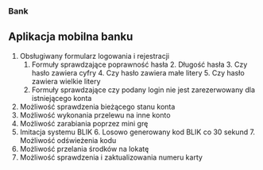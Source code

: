 ### Bank

## Aplikacja mobilna banku

1. Obsługiwany formularz logowania i rejestracji
   1. Formuły sprawdzające poprawność hasła
      2. Długość hasła
      3. Czy hasło zawiera cyfry
      4. Czy hasło zawiera małe litery
      5. Czy hasło zawiera wielkie litery
   3. Formuły sprawdzające czy podany login nie jest zarezerwowany dla istniejącego konta
2. Możliwość sprawdzenia bieżącego stanu konta
3. Możliwość wykonania przelewu na inne konto
4. Możliwość zarabiania poprzez mini grę
5. Imitacja systemu BLIK
   6. Losowo generowany kod BLIK co 30 sekund
   7. Możliwość odświeżenia kodu
6. Możliwość przelania środków na lokatę
7. Możliwość sprawdzenia i zaktualizowania numeru karty
